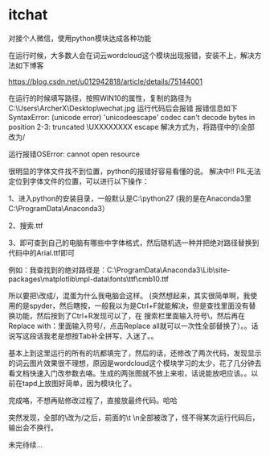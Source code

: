 # itchat

对接个人微信，使用python模块达成各种功能

在运行时候，大多数人会在词云wordcloud这个模块出现报错，安装不上，解决方法如下博客

https://blog.csdn.net/u012942818/article/details/75144001

在运行的时候填写路径，按照WIN10的属性，复制的路径为C:\Users\ArcherX\Desktop\wechat.jpg
运行代码后会报错
报错信息如下SyntaxError: (unicode error) 'unicodeescape' codec can't decode bytes in position 2-3: truncated \UXXXXXXXX escape
解决方式为，将路径中的\全部改为/


运行报错OSError: cannot open resource

很明显的字体文件找不到位置，python的报错好容易看懂的说。
解决中!!
PIL无法定位到字体文件的位置，可以进行以下操作：


1、进入python的安装目录，一般默认是C:\python27
(我的是在Anaconda3里C:\ProgramData\Anaconda3）

2、搜索.ttf


3、即可查到自己的电脑有哪些中字体格式，然后随机选一种并把绝对路径替换到代码中的Arial.ttf即可


例如：我查找到的绝对路径是：C:\ProgramData\Anaconda3\Lib\site-packages\matplotlib\mpl-data\fonts\ttf\cmb10.ttf

所以要把\改成/，混蛋为什么我电脑会这样。
(突然想起来，其实很简单啊，我使用的是spyder，然后瞎按，一般我以为是Ctrl+F就能解决，但是查找里面没有替换功能，然后按到了Ctrl+R发现可以了，在
搜索栏里面输入符号\，然后再在Replace with：里面输入符号/，点击Replace all就可以一次性全部替换了）。。话说写这段话我老是想按Tab补全拼写，入迷了。。


基本上到这里运行的所有的坑都填完了，然后的话，还修改了两次代码，发现显示的词云图片效果很不理想，原因是wordcloud这个模块学习的太少，花了几分钟去看文档快速入门改参数去咯。生成的两张图就不放上来啦，话说能放吧应该。。以前在tapd上放图好简单，因为模块化了。


完成咯，不想再贴修改过程了，直接放最终代码。哈哈



突然发现，全部的\改为/之后，前面的\t \n全部被改了，怪不得某次运行代码后，输出会不换行。




未完待续...
